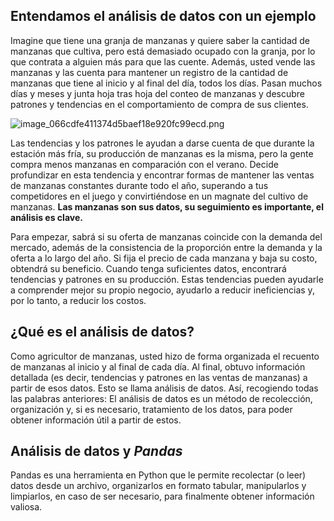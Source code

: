 ## Entendamos el análisis de datos con un ejemplo

Imagine que tiene una granja de manzanas y quiere saber la cantidad de manzanas que cultiva, pero está demasiado ocupado con la granja, por lo que contrata a alguien más para que las cuente. Además, usted vende las manzanas y las cuenta para mantener un registro de la cantidad de manzanas que tiene al inicio y al final del día, todos los días.
Pasan muchos días y meses y junta hoja tras hoja del conteo de manzanas y descubre patrones y tendencias en el comportamiento de compra de sus clientes.

![image_066cdfe411374d5baef18e920fc99ecd.png](https://dphi-live.s3.amazonaws.com/media_uploads/image_066cdfe411374d5baef18e920fc99ecd_8f3d3d1481984f54a4d379262750345f.png)

Las tendencias y los patrones le ayudan a darse cuenta de que durante la estación más fría, su producción de manzanas es la misma, pero la gente compra menos manzanas en comparación con el verano.
Decide profundizar en esta tendencia y encontrar formas de mantener las ventas de manzanas constantes durante todo el año, superando a tus competidores en el juego y convirtiéndose en un magnate del cultivo de manzanas.
**Las manzanas son sus datos, su seguimiento es importante, el análisis es clave.**

Para empezar, sabrá si su oferta de manzanas coincide con la demanda del mercado, además de la consistencia de la proporción  entre la demanda y la oferta a lo largo del año. Si fija el precio de cada manzana y baja su costo, obtendrá su beneficio.
Cuando tenga suficientes datos, encontrará tendencias y patrones en su producción. Estas tendencias pueden ayudarle a comprender mejor su propio negocio, ayudarlo a reducir ineficiencias y, por lo tanto, a reducir los costos.

## ¿Qué es el análisis de datos?
Como agricultor de manzanas, usted hizo de forma organizada el recuento de manzanas al inicio y al final de cada día. Al final, obtuvo información detallada (es decir, tendencias y patrones en las ventas de manzanas) a partir de esos datos. Esto se llama análisis de datos.
Así, recogiendo todas las palabras anteriores:
El análisis de datos es un método de recolección, organización y, si es necesario, tratamiento de los datos, para poder obtener información útil a partir de estos.

## Análisis de datos y *Pandas*
Pandas es una herramienta en Python que le permite recolectar (o leer) datos desde un archivo, organizarlos en formato tabular, manipularlos y limpiarlos, en caso de ser necesario, para finalmente  obtener información valiosa.